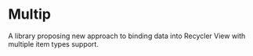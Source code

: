 # Multip
A library proposing new approach to binding data into Recycler View with multiple item types support.
